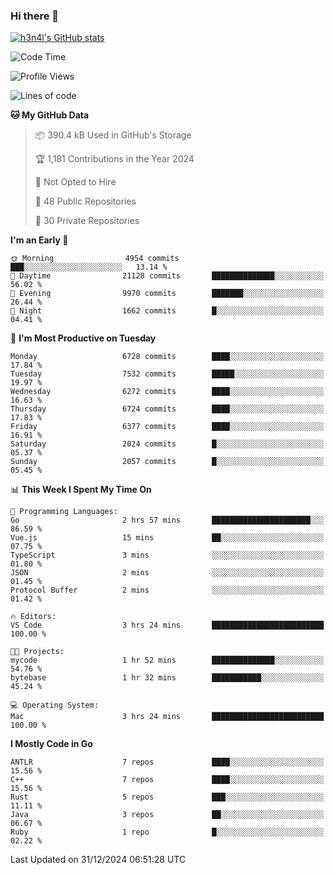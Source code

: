### Hi there 👋

[![h3n4l's GitHub stats](https://github-readme-stats.vercel.app/api?username=h3n4l&count_private=true&show_icons=true&theme=radical)](https://github.com/h3n4l/github-readme-stats)

<!--START_SECTION:waka-->
![Code Time](http://img.shields.io/badge/Code%20Time-2%2C037%20hrs%207%20mins-blue)

![Profile Views](http://img.shields.io/badge/Profile%20Views-0-blue)

![Lines of code](https://img.shields.io/badge/From%20Hello%20World%20I%27ve%20Written-15.1%20million%20lines%20of%20code-blue)

**🐱 My GitHub Data** 

> 📦 390.4 kB Used in GitHub's Storage 
 > 
> 🏆 1,181 Contributions in the Year 2024
 > 
> 🚫 Not Opted to Hire
 > 
> 📜 48 Public Repositories 
 > 
> 🔑 30 Private Repositories 
 > 
**I'm an Early 🐤** 

```text
🌞 Morning                4954 commits        ███░░░░░░░░░░░░░░░░░░░░░░   13.14 % 
🌆 Daytime                21128 commits       ██████████████░░░░░░░░░░░   56.02 % 
🌃 Evening                9970 commits        ███████░░░░░░░░░░░░░░░░░░   26.44 % 
🌙 Night                  1662 commits        █░░░░░░░░░░░░░░░░░░░░░░░░   04.41 % 
```
📅 **I'm Most Productive on Tuesday** 

```text
Monday                   6728 commits        ████░░░░░░░░░░░░░░░░░░░░░   17.84 % 
Tuesday                  7532 commits        █████░░░░░░░░░░░░░░░░░░░░   19.97 % 
Wednesday                6272 commits        ████░░░░░░░░░░░░░░░░░░░░░   16.63 % 
Thursday                 6724 commits        ████░░░░░░░░░░░░░░░░░░░░░   17.83 % 
Friday                   6377 commits        ████░░░░░░░░░░░░░░░░░░░░░   16.91 % 
Saturday                 2024 commits        █░░░░░░░░░░░░░░░░░░░░░░░░   05.37 % 
Sunday                   2057 commits        █░░░░░░░░░░░░░░░░░░░░░░░░   05.45 % 
```


📊 **This Week I Spent My Time On** 

```text
💬 Programming Languages: 
Go                       2 hrs 57 mins       ██████████████████████░░░   86.59 % 
Vue.js                   15 mins             ██░░░░░░░░░░░░░░░░░░░░░░░   07.75 % 
TypeScript               3 mins              ░░░░░░░░░░░░░░░░░░░░░░░░░   01.80 % 
JSON                     2 mins              ░░░░░░░░░░░░░░░░░░░░░░░░░   01.45 % 
Protocol Buffer          2 mins              ░░░░░░░░░░░░░░░░░░░░░░░░░   01.42 % 

🔥 Editors: 
VS Code                  3 hrs 24 mins       █████████████████████████   100.00 % 

🐱‍💻 Projects: 
mycode                   1 hr 52 mins        ██████████████░░░░░░░░░░░   54.76 % 
bytebase                 1 hr 32 mins        ███████████░░░░░░░░░░░░░░   45.24 % 

💻 Operating System: 
Mac                      3 hrs 24 mins       █████████████████████████   100.00 % 
```

**I Mostly Code in Go** 

```text
ANTLR                    7 repos             ████░░░░░░░░░░░░░░░░░░░░░   15.56 % 
C++                      7 repos             ████░░░░░░░░░░░░░░░░░░░░░   15.56 % 
Rust                     5 repos             ███░░░░░░░░░░░░░░░░░░░░░░   11.11 % 
Java                     3 repos             ██░░░░░░░░░░░░░░░░░░░░░░░   06.67 % 
Ruby                     1 repo              █░░░░░░░░░░░░░░░░░░░░░░░░   02.22 % 
```




 Last Updated on 31/12/2024 06:51:28 UTC
<!--END_SECTION:waka-->

